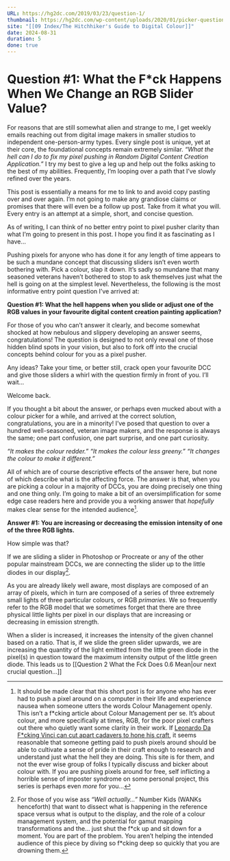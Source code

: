 ```yaml
---
URL: https://hg2dc.com/2019/03/23/question-1/
thumbnail: https://hg2dc.com/wp-content/uploads/2020/01/picker-question.png
site: "[[09 Index/The Hitchhiker's Guide to Digital Colour]]"
date: 2024-08-31
duration: 5
done: true
---
```

# Question #1: What the F\*ck Happens When We Change an RGB Slider Value?

For reasons that are still somewhat alien and strange to me, I get weekly emails reaching out from digital image makers in smaller studios to independent one-person-army types. Every single post is unique, yet at their core, the foundational concepts remain extremely similar. *“What the hell can I do to fix my pixel pushing in Random Digital Content Creation Application.”* I try my best to give a leg up and help out the folks asking to the best of my abilities. Frequently, I’m looping over a path that I’ve slowly refined over the years.

This post is essentially a means for me to link to and avoid copy pasting over and over again. I’m not going to make any grandiose claims or promises that there will even be a follow up post. Take from it what you will. Every entry is an attempt at a simple, short, and concise question.

As of writing, I can think of no better entry point to pixel pusher clarity than what I’m going to present in this post. I hope you find it as fascinating as I have…

Pushing pixels for anyone who has done it for any length of time appears to be such a mundane concept that discussing sliders isn’t even worth bothering with. Pick a colour, slap it down. It’s sadly so mundane that many seasoned veterans haven’t bothered to stop to ask themselves just what the hell is going on at the simplest level. Nevertheless, the following is the most informative entry point question I’ve arrived at:

**Question #1: What the hell happens when you slide or adjust one of the RGB values in your favourite digital content creation painting application?**

For those of you who can’t answer it clearly, and become somewhat shocked at how nebulous and slippery developing an answer seems, congratulations! The question is designed to not only reveal one of those hidden blind spots in your vision, but also to fork off into the crucial concepts behind colour for you as a pixel pusher.

Any ideas? Take your time, or better still, crack open your favourite DCC and give those sliders a whirl with the question firmly in front of you. I’ll wait…

Welcome back.

If you thought a bit about the answer, or perhaps even mucked about with a colour picker for a while, and arrived at the correct solution, congratulations, you are in a minority! I’ve posed that question to over a hundred well-seasoned, veteran image makers, and the response is always the same; one part confusion, one part surprise, and one part curiosity.

*“It makes the colour redder.”*
*“It makes the colour less greeny.”*
*“It changes the colour to make it different.”*

All of which are of course descriptive effects of the answer here, but none of which describe what is the affecting force. The answer is that, when you are picking a colour in a majority of DCCs, you are doing precisely one thing and one thing only. I’m going to make a bit of an oversimplification for some edge case readers here and provide you a working answer that *hopefully* makes clear sense for the intended audience[^1].

[^1]: It should be made clear that this short post is for anyone who has ever had to push a pixel around on a computer in their life and experience nausea when someone utters the words Colour Management openly. This isn’t a f\*cking article about Colour Management per se. It’s about colour, and more specifically at times, RGB, for the poor pixel crafters out there who quietly want some clarity in their work. If [Leonardo Da F\*cking Vinci can cut apart cadavers to hone his craft](https://www.telegraph.co.uk/culture/art/leonardo-da-vinci/10202124/Leonardo-da-Vinci-Anatomy-of-an-artist.html), it seems reasonable that someone getting paid to push pixels around should be able to cultivate a sense of pride in their craft enough to research and understand just what the hell they are doing. This site is for them, and not the ever wise group of folks I typically discuss and bicker about colour with. If you are pushing pixels around for free, self inflicting a horrible sense of imposter syndrome on some personal project, this series is perhaps even *more* for you…

**Answer #1: You are increasing or decreasing the emission intensity of one of the three RGB lights.**

How simple was that?

If we are sliding a slider in Photoshop or Procreate or any of the other popular mainstream DCCs, we are connecting the slider up to the little diodes in our display[^2].

[^2]: For those of you wise ass *“Well actually…”* Number Kids (WANKs henceforth) that want to dissect what is happening in the reference space versus what is output to the display, and the role of a colour management system, and the potential for gamut mapping transformations and the… just shut the f\*ck up and sit down for a moment. You are part of the problem. You aren’t helping the intended audience of this piece by diving so f\*cking deep so quickly that you are drowning them.

As you are already likely well aware, most displays are composed of an array of pixels, which in turn are composed of a series of three extremely small lights of three particular colours, or RGB *primaries*. We so frequently refer to the RGB model that we sometimes forget that there are three physical little lights per pixel in our displays that are increasing or decreasing in emission strength.

When a slider is increased, it increases the intensity of the given channel based on a ratio. That is, if we slide the green slider upwards, we are increasing the quantity of the light emitted from the little green diode in the pixel(s) in question toward the maximum intensity output of the little green diode. This leads us to [[Question 2 What the Fck Does 0.6 Mean|our next crucial question…]]
